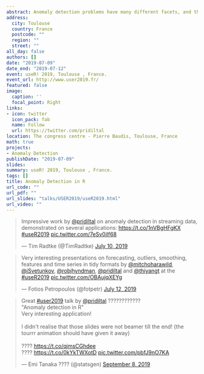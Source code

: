 ```yaml
---
abstract: Anomaly detection problems have many different facets, and the detection techniques can be highly influenced by the way we define anomalies, type of input data, expected output, etc. This leads to wide variations in problem formulations, which need to be addressed through different analytical approaches. At present, there is a fairly rich variety of R software packages supporting anomaly detection tasks within various disciplinary contexts using different analytical techniques. Some of these use an approach to anomaly detection based on a forecast distribution. We locate over 75 R packages with anomaly detection capabilities via a comprehensive online search. We first present a structured and comprehensive discussion on the functionality and capability of these publicly available R packages for anomaly detection. Despite the large number of packages available, there are some anomaly detection challenges that are not supported with existing packages. We reduce this gap by introducing three new R packages for anomaly detection, oddstream, oddwater and stray, with special reference to their capabilities, competitive features and target applications. Package oddstream introduces a framework that provides early detection of anomalous behaviours within a large collection of streaming time series. This includes a novel approach that adapts to non-stationarity in the time series. Package oddwater provides a framework for early detection of outliers in water-quality data from in situ sensors caused by technical issues. Package stray provides a framework to detect anomalies in high dimensional data. Using various synthetic and real datasets, we demonstrate the wide applicability and usefulness of our proposed frameworks.
address:
  city: Toulouse
  country: France
  postcode: ""
  region: ""
  street: ""
all_day: false
authors: []
date: "2019-07-09"
date_end: "2019-07-12"
event: useR! 2019, Toulouse , France.
event_url: http://www.user2019.fr/
featured: false
image:
  caption: ''
  focal_point: Right
links:
- icon: twitter
  icon_pack: fab
  name: Follow
  url: https://twitter.com/pridiltal
location: The congress centre - Pierre Baudis, Toulouse, France
math: true
projects:
- Anomaly Detection
publishDate: "2019-07-09"
slides: 
summary: useR! 2019, Toulouse , France.
tags: []
title: Anomaly Detection in R
url_code: ""
url_pdf: ""
url_slides: "talks/USER2019/useR2019.html" 
url_video: ""
---
```


<blockquote class="twitter-tweet"><p lang="en" dir="ltr">Impressive work by <a href="https://twitter.com/pridiltal?ref_src=twsrc%5Etfw">@pridiltal</a> on anomaly detection in streaming data, demonstrated on several applications: <a href="https://t.co/1nVBgHFgKX">https://t.co/1nVBgHFgKX</a> <a href="https://twitter.com/hashtag/useR2019?src=hash&amp;ref_src=twsrc%5Etfw">#useR2019</a> <a href="https://t.co/7eSv0ilf68">pic.twitter.com/7eSv0ilf68</a></p>&mdash; Tim Radtke (@TimRadtke) <a href="https://twitter.com/TimRadtke/status/1148901033659293696?ref_src=twsrc%5Etfw">July 10, 2019</a></blockquote> <script async src="https://platform.twitter.com/widgets.js" charset="utf-8"></script>

<blockquote class="twitter-tweet"><p lang="en" dir="ltr">Very interesting presentations on forecasting, outliers, smoothing, features and time series in tidy formats by <a href="https://twitter.com/mitchoharawild?ref_src=twsrc%5Etfw">@mitchoharawild</a>, <a href="https://twitter.com/iSvetunkov?ref_src=twsrc%5Etfw">@iSvetunkov</a>, <a href="https://twitter.com/robjhyndman?ref_src=twsrc%5Etfw">@robjhyndman</a>, <a href="https://twitter.com/pridiltal?ref_src=twsrc%5Etfw">@pridiltal</a> and <a href="https://twitter.com/thiyangt?ref_src=twsrc%5Etfw">@thiyangt</a> at the <a href="https://twitter.com/hashtag/useR2019?src=hash&amp;ref_src=twsrc%5Etfw">#useR2019</a> <a href="https://t.co/OBAujqXEYg">pic.twitter.com/OBAujqXEYg</a></p>&mdash; Fotios Petropoulos (@fotpetr) <a href="https://twitter.com/fotpetr/status/1149625367767875584?ref_src=twsrc%5Etfw">July 12, 2019</a></blockquote> <script async src="https://platform.twitter.com/widgets.js" charset="utf-8"></script>

<blockquote class="twitter-tweet"><p lang="en" dir="ltr">Great <a href="https://twitter.com/hashtag/user2019?src=hash&amp;ref_src=twsrc%5Etfw">#user2019</a> talk by <a href="https://twitter.com/pridiltal?ref_src=twsrc%5Etfw">@pridiltal</a> ????????????<br>&quot;Anomaly detection in R&quot;<br>Very interesting application!<br><br>I didn&#39;t realise that those slides were not beamer till the end! (the tourrr animation should have given it away)<br><br>???? <a href="https://t.co/qjmsCGhdee">https://t.co/qjmsCGhdee</a><br>???? <a href="https://t.co/0kYkTWXotD">https://t.co/0kYkTWXotD</a> <a href="https://t.co/pbfJ9nO7KA">pic.twitter.com/pbfJ9nO7KA</a></p>&mdash; Emi Tanaka ???? (@statsgen) <a href="https://twitter.com/statsgen/status/1170526072812625920?ref_src=twsrc%5Etfw">September 8, 2019</a></blockquote> <script async src="https://platform.twitter.com/widgets.js" charset="utf-8"></script>
